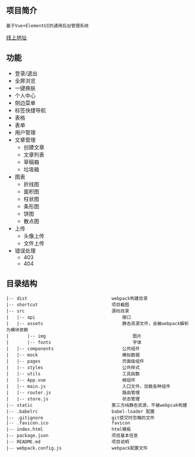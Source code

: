 ## 项目简介

    基于Vue+ElementUI的通用后台管理系统

[线上地址](https://wluyao.github.io/admin/dist/index.html)  

## 功能

- 登录/退出
- 全屏浏览
- 一键换肤
- 个人中心
- 侧边菜单
- 标签快捷导航
- 表格
- 表单
- 用户管理
- 文章管理
  - 创建文章
  - 文章列表
  - 草稿箱
  - 垃圾箱
- 图表
  - 折线图
  - 面积图
  - 柱状图
  - 条形图
  - 饼图
  - 散点图
- 上传
  - 头像上传
  - 文件上传
- 错误处理
  - 403
  - 404



## 目录结构

```
|-- dist								webpack构建目录
|-- shortcut							项目截图
|-- src									源码目录
|	|-- api									接口
|	|-- assets								静态资源文件，会被webpack解析为模块依赖
|		|-- img									图片
|		|-- fonts								字体
|	|-- components                      	公共组件
|	|-- mock								模拟数据
|	|-- pages								页面级组件	
|	|--	styles								公共样式
|	|-- utils								工具函数	
|	|-- App.vue								根组件
|	|-- main.js								入口文件，加载各种组件
|	|-- router.js							路由管理	
|	|-- store.js							状态管理
|-- static								第三方纯静态资源，不被webpcak构建
|-- .babelrc							babel-loader 配置
|-- .gitignore							git提交时忽略的文件
|-- .favicon.ico   					    favicon
|-- index.html							html模板
|--	package.json						项目基本信息
|-- README.md							项目说明
|-- webpack.config.js					webpack配置文件
```

